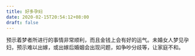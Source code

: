 ```yaml
---
title: 好多孕妇
date: 2020-02-15T20:54:12+08:00
draft: false
---
```


预示着梦者所进行的事情非常顺利，而且金钱上会有好的运气。未婚女人梦见孕妇，预示难以出嫁，或出嫁后婚姻会出现问题，如争吵分歧等，让家庭不和。